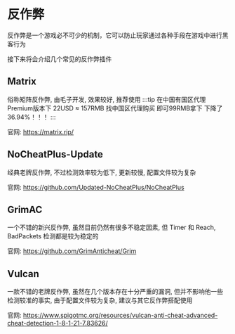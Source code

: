 # 反作弊

反作弊是一个游戏必不可少的机制，它可以防止玩家通过各种手段在游戏中进行黑客行为

接下来将会介绍几个常见的反作弊插件

## Matrix

俗称矩阵反作弊, 由毛子开发, 效果较好, 推荐使用
:::tip
在中国有国区代理 Premium版本下 22USD ≈ 157RMB
找中国区代理购买 即可99RMB拿下 下降了36.94%！！！
:::

官网: https://matrix.rip/

## NoCheatPlus-Update

经典老牌反作弊, 不过检测效率较为低下, 更新较慢, 配置文件较为复杂

官网: https://github.com/Updated-NoCheatPlus/NoCheatPlus

## GrimAC

一个不错的新兴反作弊, 虽然目前仍然有很多不稳定因素, 但 Timer 和 Reach, BadPackets 检测都是较为稳定的

官网: https://github.com/GrimAnticheat/Grim

## Vulcan

一款不错的老牌反作弊, 虽然在几个版本存在十分严重的漏洞, 但并不影响他一些检测较准的事实, 由于配置文件较为复杂, 建议与其它反作弊搭配使用

官网: https://www.spigotmc.org/resources/vulcan-anti-cheat-advanced-cheat-detection-1-8-1-21-7.83626/
